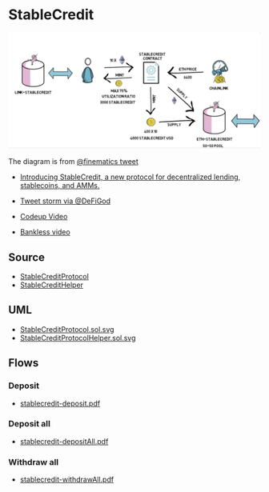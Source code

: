# StableCredit

![](./diagram.png)

The diagram is from [@finematics tweet](https://twitter.com/finematics/status/1305188626008100865)

- [Introducing StableCredit, a new protocol for decentralized lending, stablecoins, and AMMs.](https://medium.com/iearn/introducing-stablecredit-a-new-protocol-for-decentralized-lending-stablecoins-and-amms-7252a43ee56)

- [Tweet storm via @DeFiGod](https://twitter.com/DeFiGod1/status/1304070343204712452)
- [Codeup Video](https://youtu.be/bdC3rNDChbw?t=1998)
- [Bankless video](https://www.youtube.com/watch?v=SkTuMVBLBNQ)

## Source

- [StableCreditProtocol](https://etherscan.io/address/0x15fe17da18288d1799643be1bb07fb939626f5f9#code)
- [StableCreditHelper](https://etherscan.io/address/0xe0ca06c6972d8c71b70475faa9d7b3f3a505ec69#code)

## UML

- [StableCreditProtocol.sol.svg](StableCreditProtocol.sol.svg)
- [StableCreditProtocolHelper.sol.svg](StableCreditProtocolHelper.sol.svg)

## Flows

### Deposit

- [stablecredit-deposit.pdf](./stablecredit-deposit.pdf)


### Deposit all

- [stablecredit-depositAll.pdf](./stablecredit-depositAll.pdf)

### Withdraw all

- [stablecredit-withdrawAll.pdf](./stablecredit-withdrawAll.pdf)
